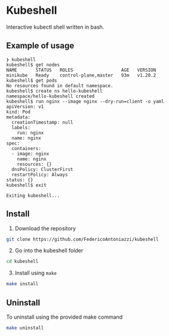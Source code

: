 # Kubeshell

Interactive kubectl shell written in bash.

## Example of usage

```
❯ kubeshell
kubeshell$ get nodes
NAME       STATUS   ROLES                  AGE   VERSION
minikube   Ready    control-plane,master   93m   v1.20.2
kubeshell$ get pods
No resources found in default namespace.
kubeshell$ create ns hello-kubeshell
namespace/hello-kubeshell created
kubeshell$ run nginx --image nginx --dry-run=client -o yaml
apiVersion: v1
kind: Pod
metadata:
  creationTimestamp: null
  labels:
    run: nginx
  name: nginx
spec:
  containers:
  - image: nginx
    name: nginx
    resources: {}
  dnsPolicy: ClusterFirst
  restartPolicy: Always
status: {}
kubeshell$ exit

Exiting kubeshell...
```
## Install
1. Download the repository
```bash
git clone https://github.com/FedericoAntoniazzi/kubeshell
```
2. Go into the kubeshell folder
```bash
cd kubeshell
```
3. Install using `make`
```bash
make install
```

## Uninstall
To uninstall using the provided make command
```bash
make uninstall
```
